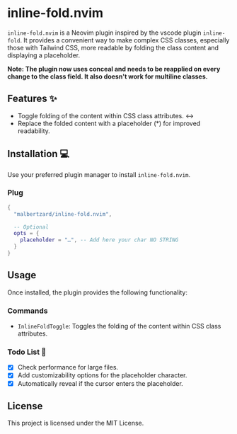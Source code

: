 # inline-fold.nvim

`inline-fold.nvim` is a Neovim plugin inspired by the vscode plugin `inline-fold`. It provides a convenient way to make complex CSS classes, especially those with Tailwind CSS, more readable by folding the class content and displaying a placeholder.

**Note: The plugin now uses conceal and needs to be reapplied on every change to the class field. It also doesn't work for multiline classes.**

## Features ✨

- Toggle folding of the content within CSS class attributes. ↔️
- Replace the folded content with a placeholder (*) for improved readability.

## Installation 💻

Use your preferred plugin manager to install `inline-fold.nvim`.

### Plug

```lua
{
  "malbertzard/inline-fold.nvim",

  -- Optional
  opts = {
    placeholder = "…", -- Add here your char NO STRING
  }
}
```

## Usage

Once installed, the plugin provides the following functionality:

### Commands

- `InlineFoldToggle`: Toggles the folding of the content within CSS class attributes.

### Todo List 📝

- [x] Check performance for large files.
- [x] Add customizability options for the placeholder character.
- [x] Automatically reveal if the cursor enters the placeholder.

## License

This project is licensed under the MIT License.

